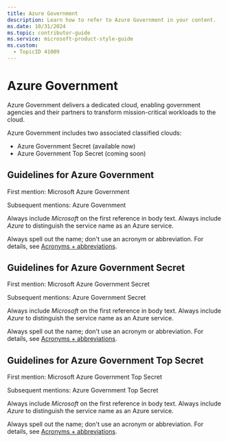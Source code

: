 ```yaml
---
title: Azure Government
description: Learn how to refer to Azure Government in your content.
ms.date: 10/31/2024
ms.topic: contributor-guide
ms.service: microsoft-product-style-guide
ms.custom:
  - TopicID 41009
---
```



# Azure Government

Azure Government delivers a dedicated cloud, enabling government agencies and their partners to transform mission-critical workloads to the cloud.

Azure Government includes two associated classified clouds: 

- Azure Government Secret (available now) 
- Azure Government Top Secret (coming soon) 

## Guidelines for Azure Government

First mention: Microsoft Azure Government

Subsequent mentions: Azure Government

Always include *Microsoft* on the first reference in body text. Always include *Azure* to distinguish the service name as an Azure service.

Always spell out the name; don't use an acronym or abbreviation. For details, see [Acronyms + abbreviations](~\acronyms-and-abbreviations.md).

## Guidelines for Azure Government Secret

First mention: Microsoft Azure Government Secret 

Subsequent mentions: Azure Government Secret 

Always include *Microsoft* on the first reference in body text. Always include *Azure* to distinguish the service name as an Azure service.

Always spell out the name; don't use an acronym or abbreviation. For details, see [Acronyms + abbreviations](~\acronyms-and-abbreviations.md).

## Guidelines for Azure Government Top Secret

First mention: Microsoft Azure Government Top Secret 

Subsequent mentions: Azure Government Top Secret 

Always include *Microsoft* on the first reference in body text. Always include *Azure* to distinguish the service name as an Azure service.

Always spell out the name; don't use an acronym or abbreviation. For details, see [Acronyms + abbreviations](~\acronyms-and-abbreviations.md).

